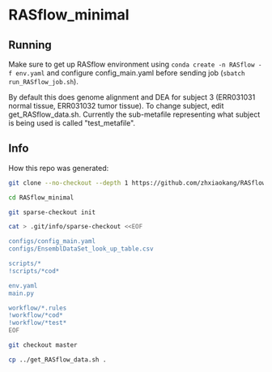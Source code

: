 # RASflow_minimal

## Running

Make sure to get up RASflow environment using `conda create -n RASflow -f env.yaml` and configure config_main.yaml before sending job (`sbatch run_RASflow_job.sh`).

By default this does genome alignment and DEA for subject 3 (ERR031031 normal tissue, ERR031032 tumor tissue). To change subject, edit get_RASflow_data.sh. Currently the sub-metafile representing what subject is being used is called "test_metafile".

## Info

How this repo was generated:

```bash
git clone --no-checkout --depth 1 https://github.com/zhxiaokang/RASflow RASflow_minimal

cd RASflow_minimal

git sparse-checkout init

cat > .git/info/sparse-checkout <<EOF

configs/config_main.yaml
configs/EnsemblDataSet_look_up_table.csv

scripts/*
!scripts/*cod*

env.yaml
main.py

workflow/*.rules
!workflow/*cod*
!workflow/*test*
EOF

git checkout master

cp ../get_RASflow_data.sh .
```
